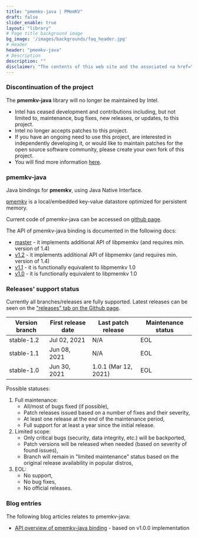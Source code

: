 ```yaml
---
title: "pmemkv-java | PMemKV"
draft: false
slider_enable: true
layout: "library"
# Page title background image
bg_image: '/images/backgrounds/faq_header.jpg'
# Header
header: "pmemkv-java"
# Description
description: ""
disclaimer: "The contents of this web site and the associated <a href=\"https://github.com/pmem\">GitHub repositories</a> are BSD-licensed open source."
---
```


### Discontinuation of the project
The **pmemkv-java** library will no longer be maintained by Intel.
- Intel has ceased development and contributions including, but not limited to, maintenance, bug fixes, new releases,
or updates, to this project.
- Intel no longer accepts patches to this project.
- If you have an ongoing need to use this project, are interested in independently developing it, or would like to
maintain patches for the open source software community, please create your own fork of this project.
- You will find more information [here](/blog/2022/11/update-on-pmdk-and-our-long-term-support-strategy/).

### pmemkv-java

Java bindings for **pmemkv**, using Java Native Interface.

<a href="/pmemkv">pmemkv</a> is a local/embedded key-value datastore optimized for persistent memory.

Current code of pmemkv-java can be accessed on <a href="https://github.com/pmem/pmemkv-java">github page</a>.

The API of pmemkv-java binding is documented in the following docs:

* [master](master/html/index.html) - it implements additional API of libpmemkv (and requires min. version of 1.4)
* [v1.2](v1.2/html/index.html) - it implements additional API of libpmemkv (and requires min. version of 1.4)
* [v1.1](v1.1/html/index.html) - it is functionally equivalent to libpmemkv 1.0
* [v1.0](v1.0/html/index.html) - it is functionally equivalent to libpmemkv 1.0

### Releases’ support status

Currently all branches/releases are fully supported. Latest releases can be seen on the <a href="https://github.com/pmem/pmemkv-java/releases">"releases" tab on the Github page</a>.

| Version branch | First release date | Last patch release | Maintenance status |
| -------------- | ------------------ | ------------------ | ------------------ |
| stable-1.2 | Jul 02, 2021 | N/A | EOL |
| stable-1.1 | Jun 08, 2021 | N/A | EOL |
| stable-1.0 | Jun 30, 2021 | 1.0.1 (Mar 12, 2021) | EOL |

Possible statuses:
1. Full maintenance:
	* All/most of bugs fixed (if possible),
	* Patch releases issued based on a number of fixes and their severity,
	* At least one release at the end of the maintenance period,
	* Full support for at least a year since the initial release.
2. Limited scope:
	* Only critical bugs (security, data integrity, etc.) will be backported,
	* Patch versions will be released when needed (based on severity of found issues),
	* Branch will remain in "limited maintenance" status based on the original release availability in popular distros,
3. EOL:
	* No support,
	* No bug fixes,
	* No official releases.

### Blog entries

The following blog articles relates to pmemkv-java:

* [API overview of pmemkv-java binding](/2020/10/30/pmemkv-java-binding.html) - based on v1.0.0 implementation

